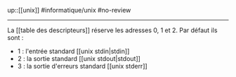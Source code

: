 up::[[unix]]
#informatique/unix #no-review 

----

La [[table des descripteurs]] réserve les adresses 0, 1 et 2. Par défaut ils sont :
 - 1 : l'entrée standard [[unix stdin|stdin]] 
 - 2 : la sortie standard [[unix stdout|stdout]] 
 - 3 : la sortie d'erreurs standard [[unix stderr]]